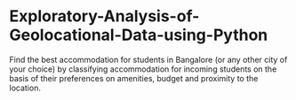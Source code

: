 # Exploratory-Analysis-of-Geolocational-Data-using-Python
Find the best accommodation for students in Bangalore (or any other city of your choice) by classifying accommodation for incoming students on the basis of their preferences on amenities, budget and proximity to the location.
